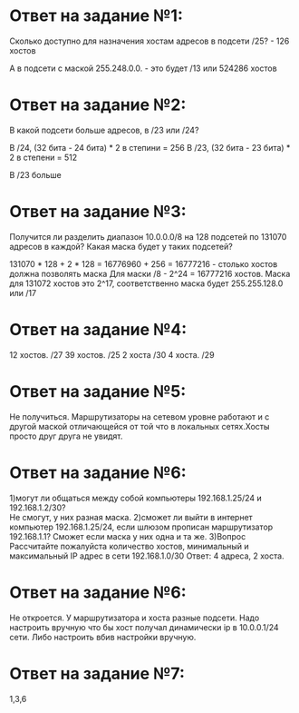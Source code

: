 # Ответ на задание №1:

Сколько доступно для назначения хостам адресов в подсети /25? - 126 хостов

А в подсети с маской 255.248.0.0. - это будет /13 или 524286 хостов

# Ответ на задание №2:

В какой подсети больше адресов, в /23 или /24?

В /24, (32 бита - 24 бита) * 2  в степини = 256
В /23, (32 бита - 23 бита) *  2 в степени = 512

В /23 больше 
# Ответ на задание №3:

Получится ли разделить диапазон 10.0.0.0/8 на 128 подсетей по 131070 адресов в каждой?
Какая маска будет у таких подсетей?

131070 * 128 + 2 * 128 = 16776960 + 256 = 16777216 - столько хостов должна позволять маска
Для маски /8 - 2^24 = 16777216 хостов.
Маска для 131072 хостов это 2^17, соответственно маска будет 255.255.128.0 или /17

# Ответ на задание №4:


12 хостов.  /27
39 хостов. /25
2 хоста   /30
4 хоста. /29

# Ответ на задание №5:
Не получиться. Маршрутизаторы на сетевом уровне работают и с другой маской отличающейся от той что в локальных сетях.Хосты просто друг друга не увидят.

# Ответ на задание №6:

1)могут ли общаться между собой компьютеры 192.168.1.25/24 и 192.168.1.2/30?  
Не смогут, у них разная маска. 
2)сможет ли выйти в интернет компьютер 192.168.1.25/24, если шлюзом прописан маршрутизатор 192.168.1.1?
Сможет если маска у них одна и та же.
3)Вопрос Рассчитайте пожалуйста количество хостов, минимальный и максимальный IP адрес в сети 192.168.1.0/30
Ответ: 4 адреса, 2 хоста.


# Ответ на задание №6:
Не откроется. У маршрутизатора и хоста разные подсети. Надо настроить вручную что бы хост получал динамически ip в 10.0.0.1/24 сети. Либо настроить вбив настройки вручную.

# Ответ на задание №7:

1,3,6





